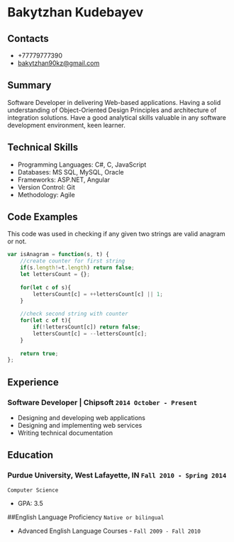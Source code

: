 
# Bakytzhan Kudebayev

## Contacts
* +77779777390
* [bakytzhan90kz@gmail.com](mailto:bakytzhan90kz@gmail.com)


## Summary
Software Developer in delivering Web-based applications. Having a solid understanding of Object-Oriented Design Principles and architecture of integration solutions. Have a good analytical skills valuable in any software development environment, keen learner.


## Technical Skills
* Programming Languages: C#, C, JavaScript
* Databases: MS SQL, MySQL, Oracle
* Frameworks: ASP.NET, Angular
* Version Control: Git
* Methodology: Agile


## Code Examples
This code was used in checking if any given two strings are valid anagram or not.
```javascript
var isAnagram = function(s, t) {
    //create counter for first string
    if(s.length!=t.length) return false;
    let lettersCount = {};
    
    for(let c of s){
        lettersCount[c] = ++lettersCount[c] || 1;    
    }
    
    //check second string with counter
    for(let c of t){
        if(!lettersCount[c]) return false;
        lettersCount[c] = --lettersCount[c];   
    }
    
    return true;
};
```


## Experience
### Software Developer | Chipsoft `2014 October - Present`
* Designing and developing web applications
* Designing and implementing web services
* Writing technical documentation


## Education
### Purdue University, West Lafayette, IN `Fall 2010 - Spring 2014 `
```
Computer Science
```
- GPA: 3.5


##English Language Proficiency
```Native or bilingual```
* Advanced English Language Courses - `Fall 2009 - Fall 2010`